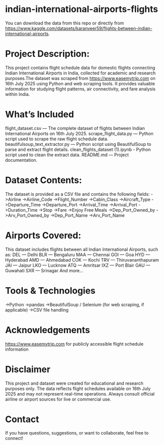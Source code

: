 # indian-international-airports-flights
You can download the data from this repo or directly from https://www.kaggle.com/datasets/karanveer59/flights-between-indian-international-airports.

# Project Description:
This project contains flight schedule data for domestic flights connecting Indian International Airports in India, collected for academic and research purposes.The dataset was scraped from https://www.easemytrip.com on 16th July 2025 using Python and web scraping tools. It provides valuable information for studying flight patterns, air connectivity, and fare analysis within India.


# What’s Included
flight_dataset.csv — The complete dataset of flights between Indian International Airports on 16th July 2025.
scrape_flight_data.py — Python script used to scrape the raw flight schedule data.
beautifulsoup_text_extractor.py — Python script using BeautifulSoup to parse and extract flight details.
clean_flights_dataset (1).ipynb - Python script used to clean the extract data.
README.md — Project documentation.


# Dataset Contents:
The dataset is provided as a CSV file and contains the following fields:
->Airline
->Airline_Code
->Flight_Number
->Cabin_Class
->Aircraft_Type
->Departure_Time
->Departure_Port
->Arrival_Time
->Arrival_Port
->Duration_Time
->Stop
->Fare
->Enjoy Free Meals
->Dep_Port_Owned_by
->Arv_Port_Owned_by
->Dep_Port_Name
->Arv_Port_Name

# Airports Covered:
This dataset includes flights between all Indian International Airports, such as:
DEL — Delhi
BLR — Bengaluru
MAA — Chennai
GOI — Goa
HYD — Hyderabad
AMD — Ahmedabad
COK — Kochi
TRV — Thiruvananthapuram
JAI — Jaipur
LKO — Lucknow
ATQ — Amritsar
IXZ — Port Blair
GAU — Guwahati
SXR — Srinagar
And more…

# Tools & Technologies
->Python
->pandas
->BeautifulSoup / Selenium (for web scraping, if applicable)
->CSV file handling

#  Acknowledgements
https://www.easemytrip.com for publicly accessible flight schedule information

# Disclaimer
This project and dataset were created for educational and research purposes only. The data reflects flight schedules available on 16th July 2025 and may not represent real-time operations. Always consult official airline or airport sources for live or commercial use.

#  Contact
If you have questions, suggestions, or want to collaborate, feel free to connect!
